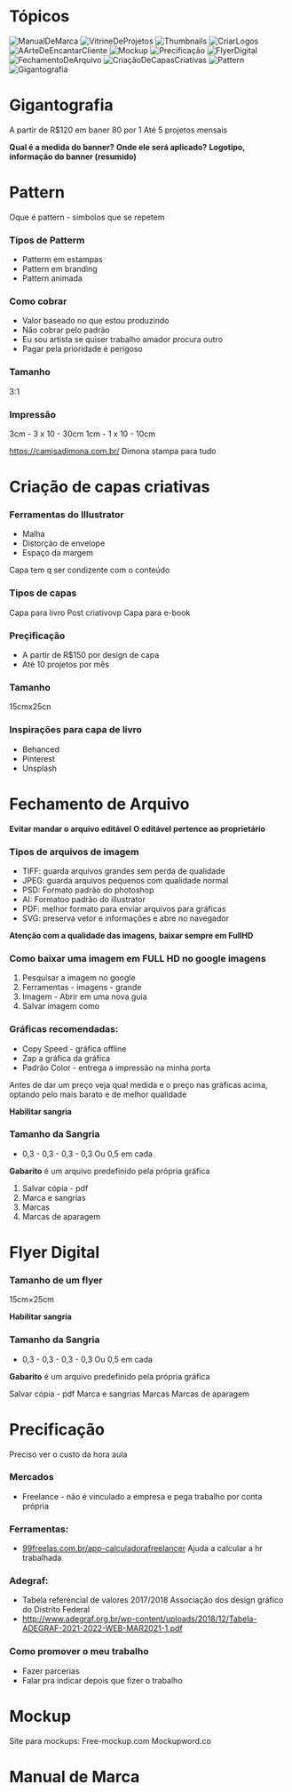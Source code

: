 # Tópicos

![ManualDeMarca](#Manual-de-Marca)
![VitrineDeProjetos](#Vitrine-de-Projetos)
![Thumbnails](#Thumbnails)
![CriarLogos](#Criação-de-Logos)
![AArteDeEncantarCliente](#A-arte-de-encantar-clientes)
![Mockup](#Mockup)
![Precificação](#Precificação)
![FlyerDigital](#Flyer-Digital)
![FechamentoDeArquivo](#Fechamento-de-Arquivo)
![CriaçãoDeCapasCriativas](#Criação-de-capas-criativas)
![Pattern](#Pattern)
![Gigantografia](#Gigantografia)

# Gigantografia

A partir de R$120 em baner 80 por 1
Até 5 projetos mensais

**Qual é a medida do banner?**
**Onde ele será aplicado?**
**Logotipo, informação do banner (resumido)**

# Pattern

Oque é pattern - simbolos que se repetem

### Tipos de Patterm
- Patterm em estampas
- Pattern em branding
- Pattern animada

### Como cobrar
- Valor baseado no que estou produzindo
- Não cobrar pelo padrão
- Eu sou artista se quiser trabalho amador procura outro
- Pagar pela prioridade é perigoso

### Tamanho
3:1
### Impressão 
3cm - 3 x 10 - 30cm
1cm - 1 x 10 - 10cm

https://camisadimona.com.br/
Dimona stampa para tudo

# Criação de capas criativas

### Ferramentas do Illustrator
- Malha
- Distorção de envelope
- Espaço da margem 

Capa tem q ser condizente com o conteúdo 

### Tipos de capas
Capa para livro 
Post criativovp
Capa para e-book 

### Preçificação

- A partir de R$150 por design de capa 
- Até 10 projetos por mês 

### Tamanho
15cmx25cn

### Inspirações para capa de livro 
- Behanced
- Pinterest
- Unsplash

# Fechamento de Arquivo

**Evitar mandar o arquivo editável**
**O editável pertence ao proprietário**

### Tipos de arquivos de imagem

- TIFF: guarda arquivos grandes sem perda de qualidade
- JPEG: guarda arquivos pequenos com qualidade normal
- PSD: Formato padrão do photoshop
- AI: Formatoo padrão do illustrator
- PDF: melhor formato para enviar arquivos para gráficas 
- SVG: preserva vetor e informações e abre no navegador

**Atenção com a qualidade das imagens, baixar sempre em FullHD**

### Como baixar uma imagem em FULL HD no google imagens
1. Pesquisar a imagem no google
2. Ferramentas - imagens - grande
3. Imagem - Abrir em uma nova guia 
4. Salvar imagem como

### Gráficas recomendadas:
- Copy Speed - gráfica offline
- Zap a gráfica da gráfica 
- Padrão Color - entrega a impressão na minha porta

Antes de dar um preço veja qual medida e o preço nas gráficas acima, optando pelo mais barato e de melhor qualidade 

**Habilitar sangria**
### Tamanho da Sangria
- 0,3 - 0,3 - 0,3 - 0,3
Ou 0,5 em cada

**Gabarito** é um arquivo predefinido pela própria gráfica 

1. Salvar cópia - pdf
2. Marca e sangrias
3. Marcas
4. Marcas de aparagem

# Flyer Digital

### Tamanho de um flyer
15cm×25cm

**Habilitar sangria**
### Tamanho da Sangria
- 0,3 - 0,3 - 0,3 - 0,3
Ou 0,5 em cada

**Gabarito** é um arquivo predefinido pela própria gráfica 

Salvar cópia - pdf
Marca e sangrias
Marcas
Marcas de aparagem

# Precificação

Preciso ver o custo da hora aula

### Mercados
- Freelance - não é vinculado a empresa e pega trabalho por conta própria

### Ferramentas:
- [99freelas.com.br/app-calculadorafreelancer](https://www.99freelas.com.br/apps/calculadora-freelancer)
Ajuda a calcular a hr trabalhada

### Adegraf:
- Tabela referencial de valores 2017/2018
Associação dos design gráfico do Distrito Federal 
- http://www.adegraf.org.br/wp-content/uploads/2018/12/Tabela-ADEGRAF-2021-2022-WEB-MAR2021-1.pdf


### Como promover o meu trabalho
- Fazer parcerias
- Falar pra indicar depois que fizer o trabalho

# Mockup

Site para mockups:
Free-mockup.com
Mockupword.co

# Manual de Marca